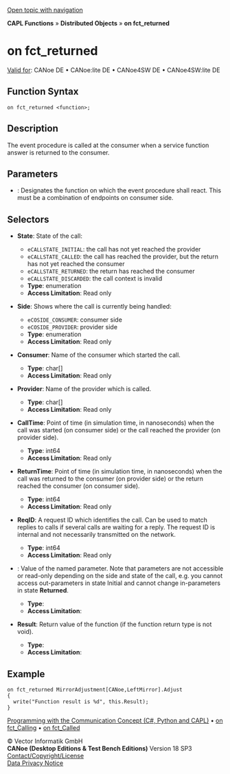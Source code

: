 [Open topic with navigation](../../../../../CANoeDEFamily.htm#Topics/CAPLFunctions/DistributedObjects/EventProcedures/CAPLfunctionOnfctReturned.md)

**CAPL Functions** » **Distributed Objects** » **on fct_returned**

# on fct_returned

[Valid for](../../../Shared/FeatureAvailability.md): CANoe DE • CANoe:lite DE • CANoe4SW DE • CANoe4SW:lite DE

## Function Syntax

`on fct_returned <function>;`

## Description

The event procedure is called at the consumer when a service function answer is returned to the consumer.

## Parameters

- **<function>**: Designates the function on which the event procedure shall react. This must be a combination of endpoints on consumer side.

## Selectors

- **State**: State of the call:
  - `eCALLSTATE_INITIAL`: the call has not yet reached the provider
  - `eCALLSTATE_CALLED`: the call has reached the provider, but the return has not yet reached the consumer
  - `eCALLSTATE_RETURNED`: the return has reached the consumer
  - `eCALLSTATE_DISCARDED`: the call context is invalid
  - **Type**: enumeration
  - **Access Limitation**: Read only

- **Side**: Shows where the call is currently being handled:
  - `eCOSIDE_CONSUMER`: consumer side
  - `eCOSIDE_PROVIDER`: provider side
  - **Type**: enumeration
  - **Access Limitation**: Read only

- **Consumer**: Name of the consumer which started the call.
  - **Type**: char[]
  - **Access Limitation**: Read only

- **Provider**: Name of the provider which is called.
  - **Type**: char[]
  - **Access Limitation**: Read only

- **CallTime**: Point of time (in simulation time, in nanoseconds) when the call was started (on consumer side) or the call reached the provider (on provider side).
  - **Type**: int64
  - **Access Limitation**: Read only

- **ReturnTime**: Point of time (in simulation time, in nanoseconds) when the call was returned to the consumer (on provider side) or the return reached the consumer (on consumer side).
  - **Type**: int64
  - **Access Limitation**: Read only

- **ReqID**: A request ID which identifies the call. Can be used to match replies to calls if several calls are waiting for a reply. The request ID is internal and not necessarily transmitted on the network.
  - **Type**: int64
  - **Access Limitation**: Read only

- **<Parameter Name>**: Value of the named parameter. Note that parameters are not accessible or read-only depending on the side and state of the call, e.g. you cannot access out-parameters in state Initial and cannot change in-parameters in state **Returned**.
  - **Type**: <data type of the parameter>
  - **Access Limitation**: <depends on side and state>

- **Result**: Return value of the function (if the function return type is not void).
  - **Type**: <data type of the return value>
  - **Access Limitation**: <depends on side and state>

## Example

```plaintext
on fct_returned MirrorAdjustment[CANoe,LeftMirror].Adjust
{
  write("Function result is %d", this.Result);
}
```

[Programming with the Communication Concept (C#, Python and CAPL)](../../../CANoeCANalyzer/CommunicationConcept/Programming/CCP.md) • [on fct_Calling](CAPLfunctionOnfctCalling.md) • [on fct_Called](CAPLfunctionOnfctCalled.md)

© Vector Informatik GmbH  
**CANoe (Desktop Editions & Test Bench Editions)** Version 18 SP3  
[Contact/Copyright/License](../../../Shared/ContactCopyrightLicense.md)  
[Data Privacy Notice](https://www.vector.com/int/en/company/get-info/privacy-policy/)